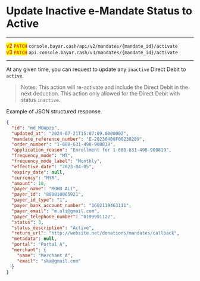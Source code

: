# Update Inactive e-Mandate Status to Active

***

<mark style="color:red;">v2</mark> <mark style="color:red;">`PATCH`</mark>  `console.bayar.cash/api/v2/mandates/{mandate_id}/activate`\
<mark style="color:red;">v3</mark> <mark style="color:red;">`PATCH`</mark>  `api.console.bayar.cash/v3/mandates/{mandate_id}/activate`

***


At any given time, you can request to update any `inactive` Direct Debit to `active`.

> Notes: This action will re-activate and include the Direct Debit in the next deduction. This action only allowed for the Direct Debit with status `inactive`.


Example of JSON structured response.



```json
{
  "id": "md_MGWpzp",
  "updated_at": "2024-07-21T15:07:09.000000Z",
  "mandate_reference_number": "E-20230408F00230289",
  "order_number": "1-680-631-498-908819",
  "application_reason": "Enrollment for 1-680-631-498-908819",
  "frequency_mode": "MT",
  "frequency_mode_label": "Monthly",
  "effective_date": "2023-04-05",
  "expiry_date": null,
  "currency": "MYR",
  "amount": 10,
  "payer_name": "MOHD ALI",
  "payer_id": "800810065921",
  "payer_id_type": "1",
  "payer_bank_account_number": "1602119463111",
  "payer_email": "m.ali@gmail.com",
  "payer_telephone_number": "0199991122",
  "status": 3,
  "status_description": "Active",
  "return_url": "http://website.net/donations/mandates/callback",
  "metadata": null,
  "portal": "Portal A",
  "merchant": {
    "name": "Merchant A",
    "email": "ska@gmail.com"
  }
}
```

